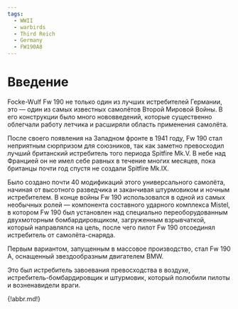 ```yaml
---
tags:
  - WWII
  - warbirds
  - Third Reich
  - Germany
  - FW190A8
---
```


# Введение

Focke-Wulf Fw 190 не только один из лучших истребителей Германии, это — один из самых известных самолётов Второй Мировой Войны. В его конструкции было много нововведений, которые существенно облегчали работу летчика и расширяли область применения самолёта.

После своего появления на Западном фронте в 1941 году, Fw 190 стал неприятным сюрпризом для союзников, так как заметно превосходил лучший британский истребитель того периода Spitfire Mk.V. В небе над Францией он не имел себе равных в течение многих месяцев, пока британцы почти год спустя не создали Spitfire Mk.IX.

Было создано почти 40 модификаций этого универсального самолёта, начиная от высотного разведчика и заканчивая штурмовиком и ночным истребителем. В конце войны Fw 190 использовался в одной из самых необычных ролей — компонента составного ударного комплекса Mistel, в котором Fw 190 был установлен над специально переоборудованным
двухмоторным бомбардировщиком, загруженным взрывчаткой, который направлялся на цель, после чего пилот Fw 190 отсоединял истребитель от самолёта-снаряда.

Первым вариантом, запущенным в массовое производство, стал Fw 190 A, оснащенный звездообразным двигателем BMW. 

Это был истребитель завоевания превосходства в воздухе, истребитель-бомбардировщик и штурмовик, который полюбили пилоты и возненавидели враги.

{!abbr.md!}
